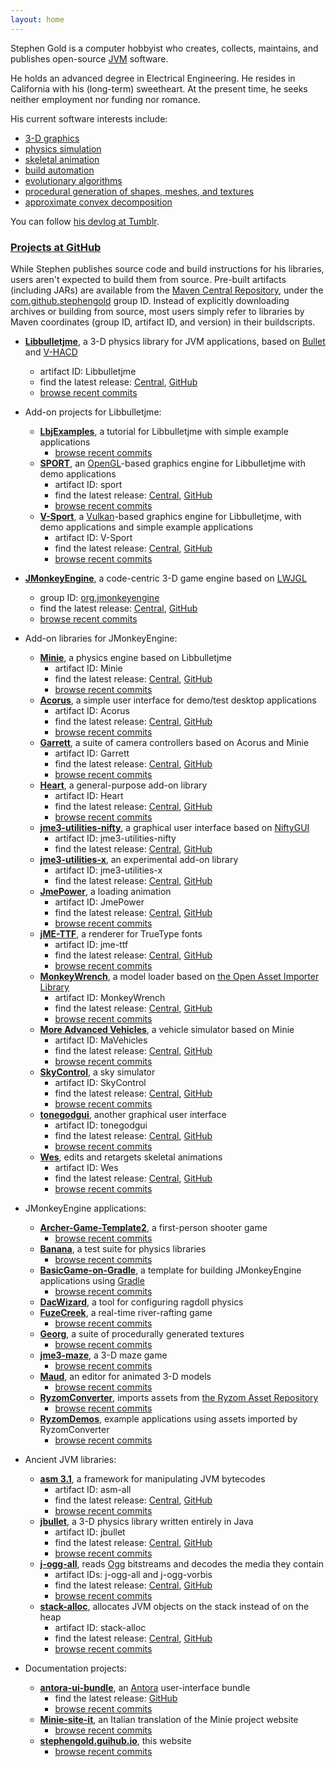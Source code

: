 ```yaml
---
layout: home
---
```


Stephen Gold is a computer hobbyist
who creates, collects, maintains, and publishes open-source
[JVM](https://en.wikipedia.org/wiki/Java_virtual_machine) software.

He holds an advanced degree in Electrical Engineering.
He resides in California with his (long-term) sweetheart.
At the present time, he seeks neither employment nor funding nor romance.

His current software interests include:
+ [3-D graphics](https://en.wikipedia.org/wiki/3D_computer_graphics)
+ [physics simulation](https://en.wikipedia.org/wiki/Physics_engine)
+ [skeletal animation](https://en.wikipedia.org/wiki/Skeletal_animation)
+ [build automation](https://en.wikipedia.org/wiki/Build_automation)
+ [evolutionary algorithms](https://en.wikipedia.org/wiki/Evolutionary_algorithm)
+ [procedural generation of shapes, meshes, and textures](https://en.wikipedia.org/wiki/Procedural_generation)
+ [approximate convex decomposition](http://masc.cs.gmu.edu/wiki/ACD)

You can follow [his devlog at Tumblr](https://www.tumblr.com/frog707).

### [Projects at GitHub](https://github.com/stephengold?tab=repositories)

While Stephen publishes source code and build instructions for his libraries,
users aren't expected to build them from source.
Pre-built artifacts (including JARs) are available from the
[Maven Central Repository](https://www.cloudrepo.io/articles/public-maven-repositories-maven-central-and-more.html#article),
under the
[com.github.stephengold](https://central.sonatype.com/namespace/com.github.stephengold) group ID.
Instead of explicitly downloading archives or building from source,
most users simply refer to libraries
by Maven coordinates (group ID, artifact ID, and version) in their buildscripts.

+ **[Libbulletjme](https://stephengold.github.io/Libbulletjme)**,
  a 3-D physics library for JVM applications,
  based on [Bullet](https://pybullet.org)
  and [V-HACD](https://github.com/kmammou/v-hacd)
  + artifact ID: Libbulletjme
  + find the latest release:
    [Central](https://repo1.maven.org/maven2/com/github/stephengold/Libbulletjme),
    [GitHub](https://github.com/stephengold/Libbulletjme/releases/latest)
  + [browse recent commits](https://github.com/stephengold/Libbulletjme/commits/master)

+ Add-on projects for Libbulletjme:
  + **[LbjExamples](https://github.com/stephengold/LbjExamples)**,
    a tutorial for Libbulletjme with simple example applications
    + [browse recent commits](https://github.com/stephengold/LbjExamples/commits/master)
  + **[SPORT](https://github.com/stephengold/sport)**,
    an [OpenGL](https://www.khronos.org/opengl/)-based graphics engine for Libbulletjme
    with demo applications
    + artifact ID: sport
    + find the latest release:
      [Central](https://repo1.maven.org/maven2/com/github/stephengold/sport),
      [GitHub](https://github.com/stephengold/sport/releases/latest)
    + [browse recent commits](https://github.com/stephengold/sport/commits/master)
  + **[V-Sport](https://github.com/stephengold/V-Sport)**,
    a [Vulkan](https://www.vulkan.org/)-based graphics engine for Libbulletjme,
    with demo applications and simple example applications
    + artifact ID: V-Sport
    + find the latest release:
      [Central](https://repo1.maven.org/maven2/com/github/stephengold/V-Sport),
      [GitHub](https://github.com/stephengold/V-Sport/releases/latest)
    + [browse recent commits](https://github.com/stephengold/V-Sport/commits/master)

+ **[JMonkeyEngine](https://jmonkeyengine.org)**,
  a code-centric 3-D game engine based on [LWJGL](https://www.lwjgl.org)
  + group ID: [org.jmonkeyengine](https://central.sonatype.com/namespace/org.jmonkeyengine)
  + find the latest release:
    [Central](https://repo1.maven.org/maven2/com/github/jmonkeyengine/jmonkeyengine),
    [GitHub](https://github.com/jmonkeyengine/jmonkeyengine/releases/latest)
  + [browse recent commits](https://github.com/jmonkeyengine/jmonkeyengine/commits/master)

+ Add-on libraries for JMonkeyEngine:
  + **[Minie](https://stephengold.github.io/Minie)**,
    a physics engine based on Libbulletjme
    + artifact ID: Minie
    + find the latest release:
      [Central](https://repo1.maven.org/maven2/com/github/stephengold/Minie),
      [GitHub](https://github.com/stephengold/Minie/releases/latest)
    + [browse recent commits](https://github.com/stephengold/Minie/commits/master)
  + **[Acorus](https://stephengold.github.io/Acorus)**,
    a simple user interface for demo/test desktop applications
    + artifact ID: Acorus
    + find the latest release:
      [Central](https://repo1.maven.org/maven2/com/github/stephengold/Acorus),
      [GitHub](https://github.com/stephengold/Acorus/releases/latest)
    + [browse recent commits](https://github.com/stephengold/Acorus/commits/master)
  + **[Garrett](https://github.com/stephengold/Garrett)**,
    a suite of camera controllers based on Acorus and Minie
    + artifact ID: Garrett
    + find the latest release:
      [Central](https://repo1.maven.org/maven2/com/github/stephengold/Garrett),
      [GitHub](https://github.com/stephengold/Garrett/releases/latest)
    + [browse recent commits](https://github.com/stephengold/Garrett/commits/master)
  + **[Heart](https://github.com/stephengold/Heart)**,
    a general-purpose add-on library
    + artifact ID: Heart
    + find the latest release:
      [Central](https://repo1.maven.org/maven2/com/github/stephengold/Heart),
      [GitHub](https://github.com/stephengold/Heart/releases/latest)
    + [browse recent commits](https://github.com/stephengold/Heart/commits/master)
  + **[jme3-utilities-nifty](https://github.com/stephengold/jme3-utilities)**,
    a graphical user interface
    based on [NiftyGUI](https://nifty-gui.github.io/nifty-gui)
    + artifact ID: jme3-utilities-nifty
    + find the latest release:
      [Central](https://repo1.maven.org/maven2/com/github/stephengold/jme3-utilities-nifty),
      [GitHub](https://github.com/stephengold/jme3-utilities/releases)
  + **[jme3-utilities-x](https://github.com/stephengold/jme3-utilities)**,
    an experimental add-on library
    + artifact ID: jme3-utilities-x
    + find the latest release:
      [Central](https://repo1.maven.org/maven2/com/github/stephengold/jme3-utilities-x),
      [GitHub](https://github.com/stephengold/jme3-utilities/releases)
  + **[JmePower](https://github.com/stephengold/JmePower)**,
    a loading animation
    + artifact ID: JmePower
    + find the latest release:
      [Central](https://repo1.maven.org/maven2/com/github/stephengold/JmePower),
      [GitHub](https://github.com/stephengold/JmePower/releases/latest)
    + [browse recent commits](https://github.com/stephengold/JmePower/commits/master)
  + **[jME-TTF](https://github.com/stephengold/jME-TTF)**,
    a renderer for TrueType fonts
    + artifact ID: jme-ttf
    + find the latest release:
      [Central](https://repo1.maven.org/maven2/com/github/stephengold/jme-ttf),
      [GitHub](https://github.com/stephengold/jME-TTF/releases/latest)
    + [browse recent commits](https://github.com/stephengold/jME-TTF/commits/master)
  + **[MonkeyWrench](https://github.com/stephengold/MonkeyWrench)**,
    a model loader based on [the Open Asset Importer Library](https://www.assimp.org/)
    + artifact ID: MonkeyWrench
    + find the latest release:
      [Central](https://repo1.maven.org/maven2/com/github/stephengold/MonkeyWrench),
      [GitHub](https://github.com/stephengold/MonkeyWrench/releases)
    + [browse recent commits](https://github.com/stephengold/MonkeyWrench/commits/master)
  + **[More Advanced Vehicles](https://github.com/stephengold/jme-vehicles)**,
    a vehicle simulator based on Minie
    + artifact ID: MaVehicles
    + find the latest release:
      [Central](https://repo1.maven.org/maven2/com/github/stephengold/MaVehicles),
      [GitHub](https://github.com/stephengold/jme-vehicles/releases)
    + [browse recent commits](https://github.com/stephengold/jme-vehicles/commits/master)
  + **[SkyControl](https://github.com/stephengold/SkyControl)**,
    a sky simulator
    + artifact ID: SkyControl
    + find the latest release:
      [Central](https://repo1.maven.org/maven2/com/github/stephengold/SkyControl),
      [GitHub](https://github.com/stephengold/SkyControl/releases/latest)
    + [browse recent commits](https://github.com/stephengold/SkyControl/commits/master)
  + **[tonegodgui](https://github.com/stephengold/tonegodgui)**,
    another graphical user interface
    + artifact ID: tonegodgui
    + find the latest release:
      [Central](https://repo1.maven.org/maven2/com/github/stephengold/tonegodgui),
      [GitHub](https://github.com/stephengold/tonegodgui/releases/latest)
    + [browse recent commits](https://github.com/stephengold/tonegodgui/commits/master)
  + **[Wes](https://github.com/stephengold/Wes)**,
    edits and retargets skeletal animations
    + artifact ID: Wes
    + find the latest release:
      [Central](https://repo1.maven.org/maven2/com/github/stephengold/Wes),
      [GitHub](https://github.com/stephengold/Wes/releases/latest)
    + [browse recent commits](https://github.com/stephengold/Wes/commits/master)

+ JMonkeyEngine applications:
  + **[Archer-Game-Template2](https://github.com/capdevon/Archer-Game-Template2)**,
    a first-person shooter game
    + [browse recent commits](https://github.com/capdevon/Archer-Game-Template2/commits/main)
  + **[Banana](https://github.com/stephengold/Banana)**,
    a test suite for physics libraries
    + [browse recent commits](https://github.com/stephengold/Banana/commits/master)
  + **[BasicGame-on-Gradle](https://github.com/stephengold/BasicGame-on-Gradle)**,
    a template for building JMonkeyEngine applications
    using [Gradle](https://gradle.org)
    + [browse recent commits](https://github.com/stephengold/BasicGame-on-Gradle/commits/master)
  + **[DacWizard](https://github.com/stephengold/Minie)**,
    a tool for configuring ragdoll physics
  + **[FuzeCreek](https://github.com/stephengold/FuzeCreek)**,
    a real-time river-rafting game
    + [browse recent commits](https://github.com/stephengold/FuzeCreek/commits/master)
  + **[Georg](https://github.com/stephengold/Georg)**,
    a suite of procedurally generated textures
    + [browse recent commits](https://github.com/stephengold/Georg/commits/master)
  + **[jme3-maze](https://github.com/stephengold/jme3-maze)**, a 3-D maze game
    + [browse recent commits](https://github.com/stephengold/jme3-maze/commits/master)
  + **[Maud](https://github.com/stephengold/Maud)**,
    an editor for animated 3-D models
    + [browse recent commits](https://github.com/stephengold/Maud/commits/master)
  + **[RyzomConverter](https://github.com/stephengold/RyzomConverter)**,
    imports assets from
    [the Ryzom Asset Repository](https://bitbucket.org/ccxvii/ryzom-assets)
    + [browse recent commits](https://github.com/stephengold/RyzomConverter/commits/master)
  + **[RyzomDemos](https://github.com/stephengold/RyzomDemos)**,
    example applications using assets imported by RyzomConverter
    + [browse recent commits](https://github.com/stephengold/RyzomDemos/commits/master)

+ Ancient JVM libraries:
  + **[asm 3.1](https://github.com/stephengold/asm)**,
    a framework for manipulating JVM bytecodes
    + artifact ID: asm-all
    + find the latest release:
      [Central](https://repo1.maven.org/maven2/com/github/stephengold/asm-all),
      [GitHub](https://github.com/stephengold/asm/releases/latest)
    + [browse recent commits](https://github.com/stephengold/asm/commits/master)
  + **[jbullet](https://github.com/stephengold/jbullet)**,
    a 3-D physics library written entirely in Java
    + artifact ID: jbullet
    + find the latest release:
      [Central](https://repo1.maven.org/maven2/com/github/stephengold/jbullet),
      [GitHub](https://github.com/stephengold/jbullet/releases/latest)
    + [browse recent commits](https://github.com/stephengold/jbullet/commits/master)
  + **[j-ogg-all](https://github.com/stephengold/j-ogg-all)**,
    reads [Ogg](https://www.xiph.org/ogg/) bitstreams and decodes the media they contain
    + artifact IDs: j-ogg-all and j-ogg-vorbis
    + find the latest release:
      [Central](https://repo1.maven.org/maven2/com/github/stephengold),
      [GitHub](https://github.com/stephengold/j-ogg-all/releases/latest)
    + [browse recent commits](https://github.com/stephengold/j-ogg-all/commits/master)
  + **[stack-alloc](https://github.com/stephengold/stack-alloc)**,
    allocates JVM objects on the stack instead of on the heap
    + artifact ID: stack-alloc
    + find the latest release:
      [Central](https://repo1.maven.org/maven2/com/github/stephengold/stack-alloc),
      [GitHub](https://github.com/stephengold/stack-alloc/releases/latest)
    + [browse recent commits](https://github.com/stephengold/stack-alloc/commits/master)

+ Documentation projects:
  + **[antora-ui-bundle](https://github.com/stephengold/antora-ui-bundle)**,
    an [Antora](https://antora.org/) user-interface bundle
      + find the latest release:
        [GitHub](https://github.com/stephengold/antora-ui-bundle/releases/latest)
      + [browse recent commits](https://github.com/stephengold/antora-ui-bundle/commits/master)
  + **[Minie-site-it](https://github.com/stephengold/Minie-site-it)**,
    an Italian translation of the Minie project website
      + [browse recent commits](https://github.com/stephengold/Minie-site-it/commits/master)
  + **[stephengold.guihub.io](https://github.com/stephengold/stephengold.github.io)**,
    this website
    + [browse recent commits](https://github.com/stephengold/stephengold.github.io/commits/master)
